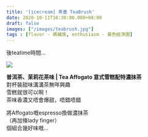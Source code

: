 ```yaml
---
title: '[icecream] 茶墨 TeaBrush'
date: 2020-10-11T16:30:00.000+08:00
draft: false
images: ["/images/teabrush.jpg"]
tags : [flavor - 螞蟻族, enthusiasm - 黃色經濟圈]
---
```


後teatime時間...

![](/images/teabrush.jpg)

**普洱茶、茉莉花茶味 | Tea Affogato 意式雪糕配特濃抹茶**  
對杯裝甜味溝溝茶無咩興趣  
雪糕就很可以啊！  
茶味香濃又唔會爆甜，唔錯唔錯  

將Affogato嘅espresso換做濃抹茶  
（再加條lady finger）  
個組合幾好味嘅...
